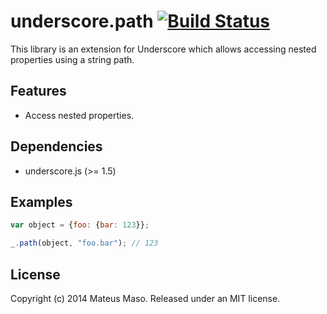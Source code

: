 underscore.path [![Build Status](https://travis-ci.org/mateusmaso/underscore.path.svg?branch=0.1.0)](https://travis-ci.org/mateusmaso/underscore.path)
===============
This library is an extension for Underscore which allows accessing nested properties using a string path.

## Features

* Access nested properties.

## Dependencies

* underscore.js (>= 1.5)

## Examples

```javascript
var object = {foo: {bar: 123}};

_.path(object, "foo.bar"); // 123
```

## License

Copyright (c) 2014 Mateus Maso. Released under an MIT license.
